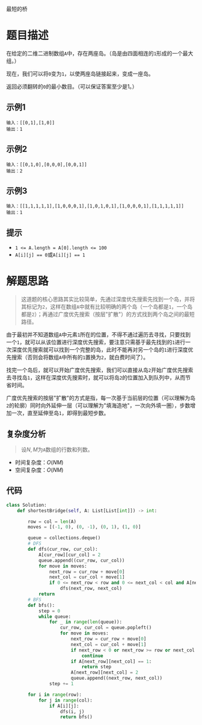 最短的桥

# 题目描述

在给定的二维二进制数组`A`中，存在两座岛。（岛是由四面相连的`1`形成的一个最大组。）

现在，我们可以将`0`变为`1`，以使两座岛链接起来，变成一座岛。

返回必须翻转的`0`的最小数目。（可以保证答案至少是1。）

## 示例1

```
输入：[[0,1],[1,0]]
输出：1
```

## 示例2

```
输入：[[0,1,0],[0,0,0],[0,0,1]]
输出：2
```

## 示例3

```
输入：[[1,1,1,1,1],[1,0,0,0,1],[1,0,1,0,1],[1,0,0,0,1],[1,1,1,1,1]]
输出：1
```

## 提示

- `1 <= A.length = A[0].length <= 100`
- `A[i][j] == 0`或`A[i][j] == 1`

# 解题思路

> 这道题的核心思路其实比较简单，先通过深度优先搜索先找到一个岛，并将其标记为`2`，这样在数组`A`中就有比较明确的两个岛（一个岛都是`1`，一个岛都是`2`）；再通过广度优先搜索（按层"扩散"）的方式找到两个岛之间的最短路径。

由于最初并不知道数组`A`中元素`1`所在的位置，不得不通过遍历去寻找，只要找到一个`1`，就可以从该位置进行深度优先搜索，要注意只需基于最先找到的`1`进行一次深度优先搜索就可以找到一个完整的岛，此时不能再对另一个岛的`1`进行深度优先搜索（否则会将数组`A`中所有的`1`置换为`2`，就白费时间了）。

找完一个岛后，就可以开始广度优先搜索，我们可以直接从岛`2`开始广度优先搜索去寻找岛`1`，这样在深度优先搜索时，就可以将岛`2`的位置加入到队列中，从而节省时间。

广度优先搜索的按层"扩散"的方式是指，每一次基于当前层的位置（可以理解为岛`2`的轮廓）同时向外延伸一层（可以理解为"填海造地"，一次向外填一圈），步数增加一次，直至延伸至岛`1`，即得到最短步数。

## 复杂度分析

> 设$N,M$为`A`数组的行数和列数。

- 时间复杂度：$O(NM)$
- 空间复杂度：$O(NM)$

## 代码

```python
class Solution:
    def shortestBridge(self, A: List[List[int]]) -> int:

        row = col = len(A)
        moves = [(-1, 0), (0, -1), (0, 1), (1, 0)]

        queue = collections.deque()
        # DFS
        def dfs(cur_row, cur_col):
            A[cur_row][cur_col] = 2
            queue.append((cur_row, cur_col))
            for move in moves:
                next_row = cur_row + move[0]
                next_col = cur_col + move[1]
                if 0 <= next_row < row and 0 <= next_col < col and A[next_row][next_col] == 1:
                    dfs(next_row, next_col)
            return
        # BFS
        def bfs():
            step = 0
            while queue:
                for _ in range(len(queue)):
                    cur_row, cur_col = queue.popleft()
                    for move in moves:
                        next_row = cur_row + move[0]
                        next_col = cur_col + move[1]
                        if next_row < 0 or next_row >= row or next_col < 0 or next_col >= col or A[next_row][next_col] == 2:
                            continue
                        if A[next_row][next_col] == 1:
                            return step
                        A[next_row][next_col] = 2
                        queue.append((next_row, next_col))
                step += 1

        for i in range(row):
            for j in range(col):
                if A[i][j]:
                    dfs(i, j)
                    return bfs()
```



